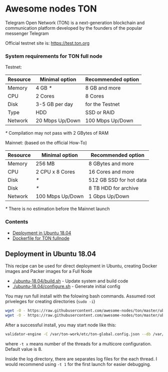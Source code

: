 # Awesome nodes TON

Telegram Open Network (TON) is a next-generation blockchain and communication platform developed by the founders of the popular messenger Telegram

Official testnet site is: https://test.ton.org
### System requirements for TON full node

Testnet:

| Resource | Minimal option   | Recommended option |
|----------|------------------|--------------------|
| Memory   | 4 GB _*_         | 8 GB and more      | 
| CPU      | 2 Cores          | 8 Cores            |
| Disk     | 3-5 GB per day   | for the Testnet    |
| Type     | HDD              | SSD or RAID        |
| Network  | 20 Mbps Up/Down  | 100 Mbps Up/Down   |

_*_ Compilation may not pass with 2 GBytes of RAM

Mainnet: (based on the official How-To)

| Resource | Minimal option   | Recommended option      |
|----------|------------------|-------------------------|
| Memory   | 256 MB           | 8 GBytes and more       | 
| CPU      | 2 CPU x 8 Cores  | 16 Cores and more       |
| Disk     | _*_              | 512 GB SSD for hot data |
| Disk     | _*_              | 8 TB HDD for archive    |
| Network  | 100 Mbps Up/Down | 1 Gbps Up/Down          |

_*_ There is no estimation before the Mainnet launch 

### Contents
- [Deployment in Ubuntu 18.04](#ubuntu-18.04)
- [Dockerfile for TON fullnode](https://github.com/akme/ton-node)

## Deployment in Ubuntu 18.04
This recipe can be used for direct deployment in Ubuntu, creating Docker images and Packer images for a Full Node

* [./ubuntu-18.04/build.sh](ubuntu-18.04/build.sh) - Update system and build code
* [./ubuntu-18.04/configure.sh](ubuntu-18.04/configure.sh) - Generate initial config

You may run full install with the folowing bash commands.
Assumed root priveleges for creating directories (`sudo -i`)
```bash
wget -O - https://raw.githubusercontent.com/awesome-nodes/ton/master/ubuntu-18.04/build.sh | bash
wget -O - https://raw.githubusercontent.com/awesome-nodes/ton/master/ubuntu-18.04/configure.sh | bash
```
After a successful install, you may start node like this:
```bash
validator-engine -C /var/ton-work/etc/ton-global.config.json --db /var/ton-work/db/ -l /var/ton-work/log/log -t 2
```
where `-t x` means number of the threads for a multicore configuration. Default value is 8.

Inside the log directory, there are separates log files for the each thread. I would recommend using `-t 1` for the first launch for easier debugging.
